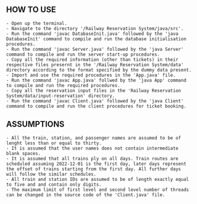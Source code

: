## HOW TO USE
    - Open up the terminal.
    - Navigate to the directory '/Railway Reservation System/java/src'.
    - Run the command 'javac DatabaseInit.java' followed by the 'java DatabaseInit' command to compile and run the database initialisation procedures.
    - Run the command 'javac Server.java' followed by the 'java Server' command to compile and run the server start-up procedures.
    - Copy all the required information (other than tickets) in their respective files presernt in the '/Railway Reservation System/data' directory according to the format specified by the dummy data present.
    - Import and use the required procedures in the 'App.java' file.
    - Run the command 'javac App.java' follwed by the 'java App' command to compile and run the required procedures.
    - Copy all the reservation input files in the 'Railway Reservation System/data/input-reservation' directory.
    - Run the command 'javac Client.java' followed by the 'java Client' command to compile and run the client procedures for ticket booking.


## ASSUMPTIONS
    - All the train, station, and passenger names are assumed to be of lenght less than or equal to thirty.
    - It is assumed that the user names does not contain intermediate blank spaces.
    - It is assumed that all trains ply on all days. Train routes are scheduled assuming 2022-12-01 is the first day, later days represent the offset of trains starting from the first day. All further days will follow the similar schedules.
    - All train and station IDs are assumed to be of length exactly equal to five and and contain only digits.
    - The maximum limit of first level and second level number of threads can be changed in the source code of the 'Client.java' file.
